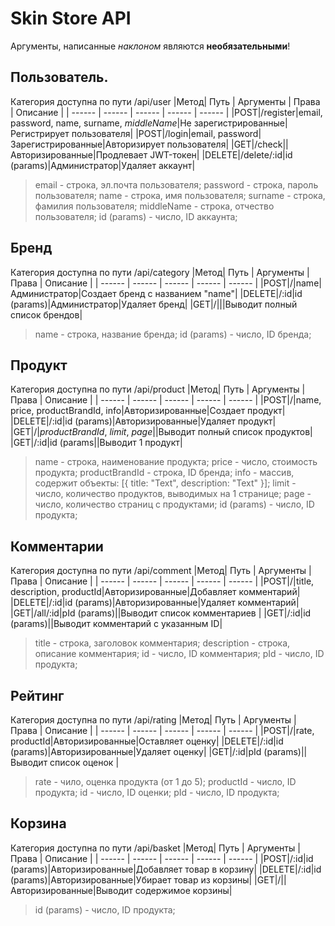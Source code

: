 # Skin Store API

Аргументы, написанные *наклоном* являются __необязательными__!

## Пользователь.
Категория доступна по пути /api/user
|Метод| Путь | Аргументы | Права | Описание |
| ------ | ------ | ------ | ------ | ------ |
|POST|/register|email, password, name, surname, *middleName*|Не зарегистрированные|Регистрирует пользователя|
|POST|/login|email, password|Зарегистрированные|Авторизирует пользователя|
|GET|/check||Авторизированные|Продлевает JWT-токен|
|DELETE|/delete/:id|id (params)|Администратор|Удаляет аккаунт|
>email - строка, эл.почта пользователя;
>password - строка, пароль пользователя;
>name - строка, имя пользователя;
>surname - строка, фамилия пользователя;
>middleName - строка, отчество пользователя;
>id (params) - число, ID аккаунта;

## Бренд
Категория доступна по пути /api/category
|Метод| Путь | Аргументы | Права | Описание |
| ------ | ------ | ------ | ------ | ------ |
|POST|/|name|Администратор|Создает бренд с названием "name"|
|DELETE|/:id|id (params)|Администратор|Удаляет бренд|
|GET|/|||Выводит полный список брендов|

>name - строка, название бренда;
>id (params) - число, ID бренда;

## Продукт
Категория доступна по пути /api/product
|Метод| Путь | Аргументы | Права | Описание |
| ------ | ------ | ------ | ------ | ------ |
|POST|/|name, price, productBrandId, info|Авторизированные|Создает продукт|
|DELETE|/:id|id (params)|Авторизированные|Удаляет продукт|
|GET|/|*productBrandId*, *limit*, *page*||Выводит полный список продуктов|
|GET|/:id|id (params||Выводит 1 продукт|

>name - строка, наименование продукта;
>price - число, стоимость продукта;
>productBrandId - строка, ID бренда;
>info - массив, содержит объекты: [{ title: "Text", description: "Text" }];
>limit - число, количество продуктов, выводимых на 1 странице;
>page - число, количество страниц с продуктами;
>id (params) - число, ID продукта;

## Комментарии
Категория доступна по пути /api/comment
|Метод| Путь | Аргументы | Права | Описание |
| ------ | ------ | ------ | ------ | ------ |
|POST|/|title, description, productId|Авторизированные|Добавляет комментарий|
|DELETE|/:id|id (params)|Авторизированные|Удаляет комментарий|
|GET|/all/:id|pId (params)||Выводит список комментариев |
|GET|/:id|id (params)||Выводит комментарий с указанным ID|

>title - строка, заголовок комментария;
>description - строка, описание комментария;
>id - число, ID комментария;
>pId - число, ID продукта;

## Рейтинг
Категория доступна по пути /api/rating
|Метод| Путь | Аргументы | Права | Описание |
| ------ | ------ | ------ | ------ | ------ |
|POST|/|rate, productId|Авторизированные|Оставляет оценку|
|DELETE|/:id|id (params)|Авторизированные|Удаляет оценку|
|GET|/:id|pId (params)||Выводит список оценок |

>rate - чило, оценка продукта (от 1 до 5);
>productId - число, ID продукта;
>id - число, ID оценки;
>pId - число, ID продукта;

## Корзина
Категория доступна по пути /api/basket
|Метод| Путь | Аргументы | Права | Описание |
| ------ | ------ | ------ | ------ | ------ |
|POST|/:id|id (params)|Авторизированные|Добавляет товар в корзину|
|DELETE|/:id|id (params)|Авторизированные|Убирает товар из корзины|
|GET|/||Авторизированные|Выводит содержимое корзины|

>id (params) - число, ID продукта;
